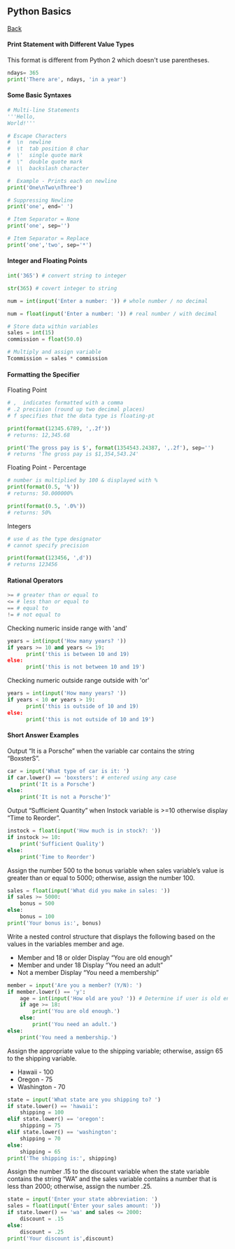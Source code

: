 ## Python Basics
<a href="python">Back</a>

#### Print Statement with Different Value Types
This format is different from Python 2 which doesn't use parentheses.
```python
ndays= 365
print('There are', ndays, 'in a year')
```
#### Some Basic Syntaxes
```python
# Multi-line Statements
'''Hello,
World!'''

# Escape Characters
#  \n  newline
#  \t  tab position 8 char
#  \'  single quote mark
#  \"  double quote mark
#  \\  backslash character

#  Example - Prints each on newline
print('One\nTwo\nThree')

# Suppressing Newline
print('one', end=' ')

# Item Separator = None
print('one', sep='')

# Item Separator = Replace
print('one','two', sep='*')
```
#### Integer and Floating Points
```python
int('365') # convert string to integer

str(365) # covert integer to string

num = int(input('Enter a number: ')) # whole number / no decimal

num = float(input('Enter a number: ')) # real number / with decimal

# Store data within variables
sales = int(15)
commission = float(50.0)

# Multiply and assign variable
Tcommission = sales * commission
```
#### Formatting the Specifier
Floating Point
```python
# ,  indicates formatted with a comma
# .2 precision (round up two decimal places)
# f specifies that the data type is floating-pt

print(format(12345.6789, ',.2f'))
# returns: 12,345.68

print('The gross pay is $', format(1354543.24387, ',.2f'), sep='')
# returns 'The gross pay is $1,354,543.24'
```
Floating Point - Percentage
```python
# number is multiplied by 100 & displayed with %
print(format(0.5, '%'))
# returns: 50.000000%

print(format(0.5, '.0%'))
# returns: 50%
```
Integers
```python
# use d as the type designator
# cannot specify precision

print(format(123456, ',d'))
# returns 123456
```
#### Rational Operators
```python
>= # greater than or equal to
<= # less than or equal to
== # equal to
!= # not equal to
```
Checking numeric inside range with 'and'
```python
years = int(input('How many years? '))
if years >= 10 and years <= 19: 
      print('this is between 10 and 19)
else:
      print('this is not between 10 and 19')
```
Checking numeric outside range outside with 'or'
```python
years = int(input('How many years? '))
if years < 10 or years > 19: 
      print('this is outside of 10 and 19)
else:
      print('this is not outside of 10 and 19')
```
#### Short Answer Examples
Output “It is a Porsche” when the variable car contains the string “BoxsterS”.
```python
car = input('What type of car is it: ')
if car.lower() == 'boxsters': # entered using any case
    print('It is a Porsche')
else:
    print('It is not a Porsche')"
```
Output “Sufficient Quantity” when Instock variable is >=10 otherwise display “Time to Reorder”.
```python
instock = float(input('How much is in stock?: '))
if instock >= 10:
    print('Sufficient Quality')
else:
    print('Time to Reorder')
```
Assign the number 500 to the bonus variable when sales variable’s value is greater than or equal to 5000; otherwise, assign the number 100.
```python
sales = float(input('What did you make in sales: '))
if sales >= 5000:
    bonus = 500
else:
    bonus = 100
print('Your bonus is:', bonus)
```
Write a nested control structure that displays the following based on the values in the variables member and age.
- Member and 18 or older Display “You are old enough”
- Member and under 18 Display “You need an adult”
- Not a member Display “You need a membership”
```python
member = input('Are you a member? (Y/N): ')
if member.lower() == 'y':
    age = int(input('How old are you? ')) # Determine if user is old enough.
    if age >= 18:
        print('You are old enough.')
    else:
        print('You need an adult.')
else:
    print('You need a membership.')
```

Assign the appropriate value to the shipping variable; otherwise, assign 65 to the shipping variable.
- Hawaii - 100
- Oregon - 75
- Washington - 70
```python
state = input('What state are you shipping to? ')
if state.lower() == 'hawaii':
    shipping = 100
elif state.lower() == 'oregon':
    shipping = 75
elif state.lower() == 'washington':
    shipping = 70
else:
    shipping = 65
print('The shipping is:', shipping)
```
Assign the number .15 to the discount variable when the state variable contains the string “WA” and the sales variable contains a number that is less than 2000; otherwise, assign the number .25.
```python
state = input('Enter your state abbreviation: ')
sales = float(input('Enter your sales amount: '))
if state.lower() == 'wa' and sales <= 2000:
    discount = .15
else:
    discount = .25
print('Your discount is',discount)
```
